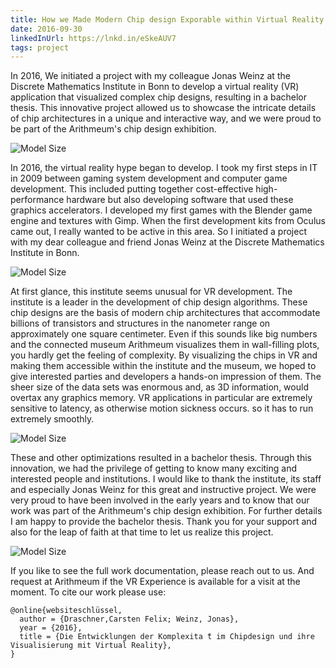 ```yaml
---
title: How we Made Modern Chip design Exporable within Virtual Reality
date: 2016-09-30
linkedInUrl: https://lnkd.in/eSkeAUV7
tags: project
---
```


In 2016, We initiated a project with my colleague Jonas Weinz at the Discrete Mathematics Institute in Bonn to develop a virtual reality (VR) application that visualized complex chip designs, resulting in a bachelor thesis. This innovative project allowed us to showcase the intricate details of chip architectures in a unique and interactive way, and we were proud to be part of the Arithmeum's chip design exhibition.

![Model Size](/projects/2016_Chip_VR/bt0.png)
  
<!-- excerpt -->

In 2016, the virtual reality hype began to develop. I took my first steps in IT in 2009 between gaming system development and computer game development. This included putting together cost-effective high-performance hardware but also developing software that used these graphics accelerators. I developed my first games with the Blender game engine and textures with Gimp. When the first development kits from Oculus came out, I really wanted to be active in this area. So I initiated a project with my dear colleague and friend Jonas Weinz at the Discrete Mathematics Institute in Bonn.

![Model Size](/projects/2016_Chip_VR/bt1.png)

 At first glance, this institute seems unusual for VR development. The institute is a leader in the development of chip design algorithms. These chip designs are the basis of modern chip architectures that accommodate billions of transistors and structures in the nanometer range on approximately one square centimeter.  Even if this sounds like big numbers and the connected museum Arithmeum visualizes them in wall-filling plots, you hardly get the feeling of complexity. By visualizing the chips in VR and making them accessible within the institute and the museum, we hoped to give interested parties and developers a hands-on impression of them. The sheer size of the data sets was enormous and, as 3D information, would overtax any graphics memory. VR applications in particular are extremely sensitive to latency, as otherwise motion sickness occurs. so it has to run extremely smoothly. 
 
![Model Size](/projects/2016_Chip_VR/bt2.png)

 These and other optimizations resulted in a bachelor thesis. Through this innovation, we had the privilege of getting to know many exciting and interested people and institutions. I would like to thank the institute, its staff and especially Jonas Weinz for this great and instructive project. We were very proud to have been involved in the early years and to know that our work was part of the Arithmeum's chip design exhibition. For further details I am happy to provide the bachelor thesis. Thank you for your support and also for the leap of faith at that time to let us realize this project.

 ![Model Size](/projects/2016_Chip_VR/bt3.png)

 If you like to see the full work documentation, please reach out to us. And request at Arithmeum if the VR Experience is available for a visit at the moment. To cite our work please use:

```
@online{websiteschlüssel,
  author = {Draschner,Carsten Felix; Weinz, Jonas},
  year = {2016},
  title = {Die Entwicklungen der Komplexita ̈t im Chipdesign und ihre Visualisierung mit Virtual Reality},
}
```